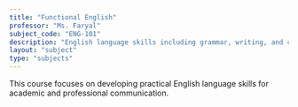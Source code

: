 ```yaml
---
title: "Functional English"
professor: "Ms. Faryal"
subject_code: "ENG-101"
description: "English language skills including grammar, writing, and communication"
layout: "subject"
type: "subjects"
---
```


This course focuses on developing practical English language skills for academic and professional communication.
